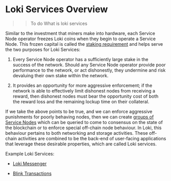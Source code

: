 # Loki Services Overview

>> To do What is loki services

Similar to the investment that miners make into hardware, each Service Node operator freezes Loki coins when they begin to operate a Service Node. This frozen capital is called the [staking requirement](../ServiceNodes/StakingRequirement.md) and helps serve the two purposes for Loki Services:

1.  Every Service Node operator has a sufficiently large stake in the success of the network.
Should any Service Node operator provide poor performance to the network,  or act
dishonestly, they undermine and risk devaluing their own stake within the network.

2.  It provides an opportunity for more aggressive enforcement; if the network is able to
effectively limit dishonest nodes from receiving a reward, then dishonest nodes must
bear the opportunity cost of both the reward loss and the remaining lockup time on
their collateral.

If we take the above points to be true, and we can enforce aggressive punishments for poorly behaving nodes, then we can create [groups of Service Nodes](../Advanced/SwarmFlagging.md) which can be queried to come to consensus on the state of the blockchain or to enforce special off-chain node behaviour. In Loki, this behaviour pertains to both networking and storage activities. These off-chain activities are combined to be the back-end of user-facing applications that leverage these desirable properties, which are called Loki services.

Example Loki Services:

- [Loki Messenger](../LokiServices/Messenger.md)

- [Blink Transactions](../LokiServices/Blink.md)